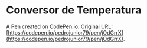 # Conversor de Temperatura 

A Pen created on CodePen.io. Original URL: [https://codepen.io/pedrojunior79/pen/jOdGrrX](https://codepen.io/pedrojunior79/pen/jOdGrrX).

